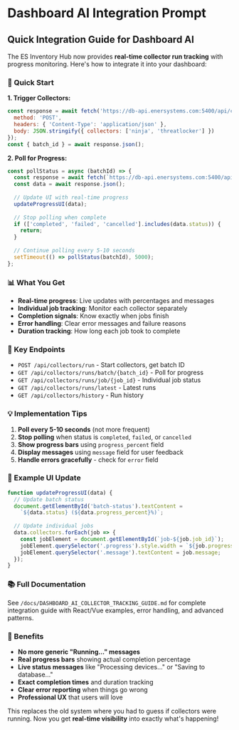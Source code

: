 # Dashboard AI Integration Prompt

## Quick Integration Guide for Dashboard AI

The ES Inventory Hub now provides **real-time collector run tracking** with progress monitoring. Here's how to integrate it into your dashboard:

### 🚀 Quick Start

**1. Trigger Collectors:**
```javascript
const response = await fetch('https://db-api.enersystems.com:5400/api/collectors/run', {
  method: 'POST',
  headers: { 'Content-Type': 'application/json' },
  body: JSON.stringify({ collectors: ['ninja', 'threatlocker'] })
});
const { batch_id } = await response.json();
```

**2. Poll for Progress:**
```javascript
const pollStatus = async (batchId) => {
  const response = await fetch(`https://db-api.enersystems.com:5400/api/collectors/runs/batch/${batchId}`);
  const data = await response.json();
  
  // Update UI with real-time progress
  updateProgressUI(data);
  
  // Stop polling when complete
  if (['completed', 'failed', 'cancelled'].includes(data.status)) {
    return;
  }
  
  // Continue polling every 5-10 seconds
  setTimeout(() => pollStatus(batchId), 5000);
};
```

### 📊 What You Get

- **Real-time progress**: Live updates with percentages and messages
- **Individual job tracking**: Monitor each collector separately  
- **Completion signals**: Know exactly when jobs finish
- **Error handling**: Clear error messages and failure reasons
- **Duration tracking**: How long each job took to complete

### 🎯 Key Endpoints

- `POST /api/collectors/run` - Start collectors, get batch ID
- `GET /api/collectors/runs/batch/{batch_id}` - Poll for progress
- `GET /api/collectors/runs/job/{job_id}` - Individual job status
- `GET /api/collectors/runs/latest` - Latest runs
- `GET /api/collectors/history` - Run history

### 💡 Implementation Tips

1. **Poll every 5-10 seconds** (not more frequent)
2. **Stop polling** when status is `completed`, `failed`, or `cancelled`
3. **Show progress bars** using `progress_percent` field
4. **Display messages** using `message` field for user feedback
5. **Handle errors gracefully** - check for `error` field

### 🔧 Example UI Update

```javascript
function updateProgressUI(data) {
  // Update batch status
  document.getElementById('batch-status').textContent = 
    `${data.status} (${data.progress_percent}%)`;
  
  // Update individual jobs
  data.collectors.forEach(job => {
    const jobElement = document.getElementById(`job-${job.job_id}`);
    jobElement.querySelector('.progress').style.width = `${job.progress_percent}%`;
    jobElement.querySelector('.message').textContent = job.message;
  });
}
```

### 📚 Full Documentation

See `/docs/DASHBOARD_AI_COLLECTOR_TRACKING_GUIDE.md` for complete integration guide with React/Vue examples, error handling, and advanced patterns.

### 🎉 Benefits

- **No more generic "Running..." messages**
- **Real progress bars** showing actual completion percentage
- **Live status messages** like "Processing devices..." or "Saving to database..."
- **Exact completion times** and duration tracking
- **Clear error reporting** when things go wrong
- **Professional UX** that users will love

This replaces the old system where you had to guess if collectors were running. Now you get **real-time visibility** into exactly what's happening!
